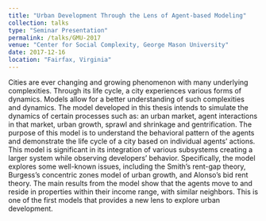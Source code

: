 ```yaml
---
title: "Urban Development Through the Lens of Agent-based Modeling"
collection: talks
type: "Seminar Presentation"
permalink: /talks/GMU-2017
venue: "Center for Social Complexity, George Mason University"
date: 2017-12-16
location: "Fairfax, Virginia"
---
```


Cities are ever changing and growing phenomenon with many underlying complexities.
Through its life cycle, a city experiences various forms of dynamics. Models allow for a
better understanding of such complexities and dynamics. The model developed in this
thesis intends to simulate the dynamics of certain processes such as: an urban market,
agent interactions in that market, urban growth, sprawl and shrinkage and gentrification.
The purpose of this model is to understand the behavioral pattern of the agents and
demonstrate the life cycle of a city based on individual agents’ actions. This model is
significant in its integration of various subsystems creating a larger system while
observing developers’ behavior. Specifically, the model explores some well-known
issues, including the Smith’s rent-gap theory, Burgess’s concentric zones model of urban
growth, and Alonso’s bid rent theory. The main results from the model show that the
agents move to and reside in properties within their income range, with similar neighbors.
This is one of the first models that provides a new lens to explore urban development.
